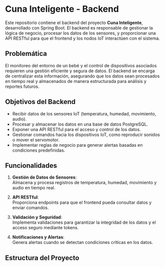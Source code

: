 # Cuna Inteligente - Backend

Este repositorio contiene el backend del proyecto **Cuna Inteligente**, desarrollado con Spring Boot. El backend es responsable de gestionar la lógica de negocio, procesar los datos de los sensores, y proporcionar una API RESTful para que el frontend y los nodos IoT interactúen con el sistema.

## Problemática

El monitoreo del entorno de un bebé y el control de dispositivos asociados requieren una gestión eficiente y segura de datos. El backend se encarga de centralizar esta información, asegurando que los datos sean procesados en tiempo real y almacenados de manera estructurada para análisis y reportes futuros.

## Objetivos del Backend

- Recibir datos de los sensores IoT (temperatura, humedad, movimiento, audio).
- Procesar y almacenar los datos en una base de datos PostgreSQL.
- Exponer una API RESTful para el acceso y control de los datos.
- Gestionar comandos hacia los dispositivos IoT, como reproducir sonidos o mover el servomotor.
- Implementar reglas de negocio para generar alertas basadas en condiciones predefinidas.

## Funcionalidades

1. **Gestión de Datos de Sensores**:  
   Almacena y procesa registros de temperatura, humedad, movimiento y audio en tiempo real.

2. **API RESTful**:  
   Proporciona endpoints para que el frontend pueda consultar datos y enviar comandos.

3. **Validación y Seguridad**:  
   Implementa validaciones para garantizar la integridad de los datos y el acceso seguro mediante tokens.

4. **Notificaciones y Alertas**:  
   Genera alertas cuando se detectan condiciones críticas en los datos.

## Estructura del Proyecto
